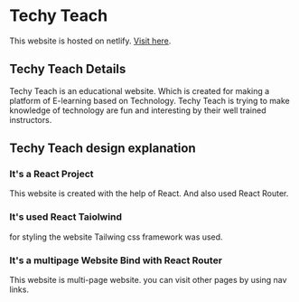 # Techy Teach

This website is hosted on netlify. [Visit here](https://github.com/facebook/create-react-app).

## Techy Teach Details

Techy Teach is an educational website. Which is created for making a platform of E-learning based on Technology. Techy Teach is trying to make knowledge of technology are fun and interesting by their well trained instructors.

## Techy Teach design explanation

### It's a React Project
This website is created with the help of React. And also used React Router.

### It's used React Taiolwind
for styling the website Tailwing css framework was used.

### It's a multipage Website Bind with React Router
This website is multi-page website. you can visit other pages by using nav links.




